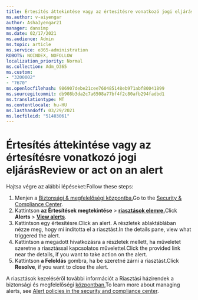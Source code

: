 ```yaml
---
title: Értesítés áttekintése vagy az értesítésre vonatkozó jogi eljárás
ms.author: v-aiyengar
author: AshaIyengar21
manager: dansimp
ms.date: 02/17/2021
ms.audience: Admin
ms.topic: article
ms.service: o365-administration
ROBOTS: NOINDEX, NOFOLLOW
localization_priority: Normal
ms.collection: Adm_O365
ms.custom:
- "3200002"
- "7670"
ms.openlocfilehash: 986907debe21cee760485148eb971abf80041899
ms.sourcegitcommit: db908b3da2c7a6508a77bf4f2c80afb294fadbd1
ms.translationtype: MT
ms.contentlocale: hu-HU
ms.lasthandoff: 03/29/2021
ms.locfileid: "51403061"
---
```

# <a name="review-or-act-on-an-alert"></a><span data-ttu-id="97972-102">Értesítés áttekintése vagy az értesítésre vonatkozó jogi eljárás</span><span class="sxs-lookup"><span data-stu-id="97972-102">Review or act on an alert</span></span>

<span data-ttu-id="97972-103">Hajtsa végre az alábbi lépéseket:</span><span class="sxs-lookup"><span data-stu-id="97972-103">Follow these steps:</span></span>

1. <span data-ttu-id="97972-104">Menjen a [Biztonsági & megfelelőségi központba.](https://go.microsoft.com/fwlink/p/?linkid=2077143)</span><span class="sxs-lookup"><span data-stu-id="97972-104">Go to the [Security & Compliance Center](https://go.microsoft.com/fwlink/p/?linkid=2077143).</span></span>
1. <span data-ttu-id="97972-105">Kattintson **az Értesítések megtekintése**  >  **[riasztások elemre.](https://go.microsoft.com/fwlink/?linkid=2103301)**</span><span class="sxs-lookup"><span data-stu-id="97972-105">Click **Alerts** > **[View alerts](https://go.microsoft.com/fwlink/?linkid=2103301)**.</span></span>
1. <span data-ttu-id="97972-106">Kattintson egy értesítésre.</span><span class="sxs-lookup"><span data-stu-id="97972-106">Click an alert.</span></span> <span data-ttu-id="97972-107">A részletek ablaktáblában nézze meg, hogy mi indította el a riasztást.</span><span class="sxs-lookup"><span data-stu-id="97972-107">In the details pane, view what triggered the alert.</span></span>
1. <span data-ttu-id="97972-108">Kattintson a megadott hivatkozásra a részletek mellett, ha műveletet szeretne a riasztással kapcsolatos művelettel.</span><span class="sxs-lookup"><span data-stu-id="97972-108">Click the provided link near the details, if you want to take action on the alert.</span></span>
1. <span data-ttu-id="97972-109">Kattintson **a Feloldás** gombra, ha be szeretné zárni a riasztást.</span><span class="sxs-lookup"><span data-stu-id="97972-109">Click **Resolve**, if you want to close the alert.</span></span>

<span data-ttu-id="97972-110">A riasztások kezeléséről további információt a Riasztási házirendek a biztonsági és megfelelőségi [központban.](https://go.microsoft.com/fwlink/?linkid=2103211)</span><span class="sxs-lookup"><span data-stu-id="97972-110">To learn more about managing alerts, see [Alert policies in the security and compliance center](https://go.microsoft.com/fwlink/?linkid=2103211).</span></span>

